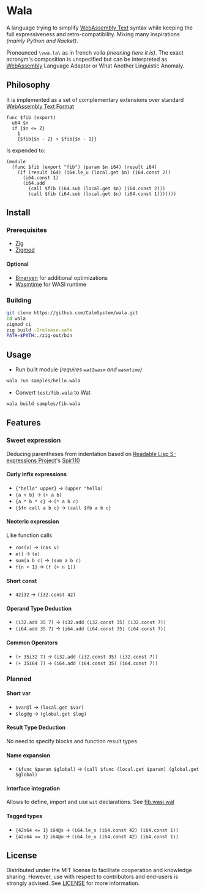 # Wala

A language trying to simplify [WebAssembly Text](https://developer.mozilla.org/en-US/docs/WebAssembly/Understanding_the_text_format) syntax while keeping the full expressiveness and retro-compatibility. Mixing many inspirations *(mainly Python and Racket)*.

Pronounced `\vwa.la\` as in french voila *(meaning here it is)*. The exact acronym's composition is unspecified but can be interpreted as [WebAssembly](https://webassembly.org/) Language Adaptor or What Another Linguistic Anomaly.

## Philosophy 

It is implemented as a set of complementary extensions over standard [WebAssembly Text Format](https://webassembly.github.io/spec/core/text/index.html)

```wal
func $fib (export)
  u64 $n
  if {$n <= 2}
    1
    {$fib{$n - 2} + $fib{$n - 1}}

```

Is expended to:
```wat
(module
  (func $fib (export "fib") (param $n i64) (result i64)
    (if (result i64) (i64.le_u (local.get $n) (i64.const 2))
      (i64.const 1)
      (i64.add
        (call $fib (i64.sub (local.get $n) (i64.const 2)))
        (call $fib (i64.sub (local.get $n) (i64.const 1)))))))
```

## Install

### Prerequisites

- [Zig](https://ziglang.org/learn/getting-started)
- [Zigmod](https://nektro.github.io/zigmod/)

#### Optional

- [Binaryen](https://github.com/WebAssembly/binaryen) for additional optimizations
- [Wasmtime](https://github.com/bytecodealliance/wasmtime) for WASI runtime

### Building

```sh
git clone https://github.com/CalmSystem/wala.git
cd wala
zigmod ci
zig build -Drelease-safe
PATH=$PATH:./zig-out/bin
```

## Usage

* Run built module *(requires `wat2wasm` and `wasmtime`)*
```sh
wala run samples/hello.wala
```
* Convert `test/fib.wala` to Wat
```sh
wala build samples/fib.wala
```

## Features

### Sweet expression

Deducing parentheses from indentation based on [Readable Lisp S-expressions Project](https://readable.sourceforge.io/)'s [Spir110](https://srfi.schemers.org/srfi-110/srfi-110.html)

#### Curly infix expressions

- `{"hello" upper}` -> `(upper "hello)`
- `{a + b}` -> `(+ a b)`
- `{a * b * c}` -> `(* a b c)`
- `{$fn call a b c}` -> `(call $fb a b c}`

#### Neoteric expression

Like function calls

- `cos(v)` -> `(cos v)`
- `e()` -> `(e)`
- `sum(a b c)` -> `(sum a b c)`
- `f{n + 1}` -> `(f (+ n 1))`

#### Short const

- `42i32` -> `(i32.const 42)`
<!-- TODO: - `1.3f64` -> `(f64.const 1.3)` -->

#### Operand Type Deduction

- `(i32.add 35 7)` -> `(i32.add (i32.const 35) (i32.const 7))`
- `(i64.add 35 7)` -> `(i64.add (i64.const 35) (i64.const 7))`

#### Common Operators

- `(+ 35i32 7)` -> `(i32.add (i32.const 35) (i32.const 7))`
- `(+ 35i64 7)` -> `(i64.add (i64.const 35) (i64.const 7))`

### Planned

#### Short var

- `$var@l` -> `(local.get $var)`
- `$log@g` -> `(global.get $log)`

#### Result Type Deduction

No need to specify blocks and function result types

#### Name expansion

- `($func $param $global)` -> `(call $func (local.get $param) (global.get $global)`

#### Interface integration

Allows to define, import and use `wit` declarations. See [fib.wasi.wal](./test/wala/fib.wasi.wal)

#### Tagged types

- `{42s64 <= 1}` `i64@s` -> `(i64.le_s (i64.const 42) (i64.const 1))`
- `{42u64 <= 1}` `i64@u` -> `(i64.le_u (i64.const 42) (i64.const 1))`

## License

Distributed under the MIT license to facilitate cooperation and knowledge sharing. However, use with respect to contributors and end-users is strongly advised. See [LICENSE](LICENSE) for more information.
